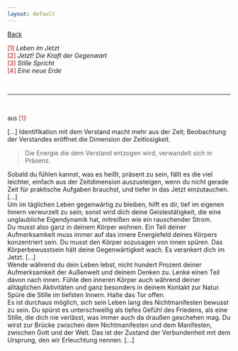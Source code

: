 ```yaml
---
layout: default
---
```


[Back](./)

<span style="color:red ">[1]</span> *Leben im Jetzt*  
<span style="color:red ">[2]</span> *Jetzt! Die Kraft der Gegenwart*  
<span style="color:red ">[3]</span> *Stille Spricht*  
<span style="color:red ">[4]</span> *Eine neue Erde*  

&nbsp;

***

&nbsp;

<font size="-1">aus <span style="color:red ">[1]</span>:</font>  

[...] Identifikation mit dem Verstand macht mehr aus der Zeit; Beobachtung der Verstandes eröffnet
die Dimension der Zeitlosigkeit.
>Die Energie die dem Verstand entzogen wird, verwandelt sich in Präsenz.

Sobald du fühlen kannst, was es heißt, präsent zu sein, fällt es die viel leichter,
einfach aus der Zeitdimension auszusteigen, wenn du nicht gerade Zeit für praktische Aufgaben
brauchst, und tiefer in das Jetzt einzutauchen. [...]  
Um im täglichen Leben gegenwärtig zu bleiben, hilft es dir, tief im eigenen Innern verwurzelt zu
sein; sonst wird dich deine Geistestätigkeit, die eine unglaubliche Eigendynamik hat, mitreißen
wie ein rauschender Strom.  
Du musst also ganz in deinem Körper wohnen. Ein Teil deiner Aufmerksamkeit muss immer auf das
innere Energiefeld deines Körpers konzentriert sein. Du musst den Körper sozusagen von innen
spüren. Das Körperbewusstsein hält deine Gegenwärtigkeit wach. Es verankert dich im Jetzt. [...]  
Wende während du dein Leben lebst, nicht hundert Prozent deiner Aufmerksamkeit der Außenwelt
und deinem Denken zu. Lenke einen Teil davon nach innen. Fühle den inneren Körper auch während
deiner alltäglichen Aktivitäten und ganz besonders in deinem Kontakt zur Natur. Spüre die Stille
im tiefsten Innern. Halte das Tor offen.  
Es ist durchaus möglich, sich sein Leben lang des Nichtmanifesten bewusst zu sein. Du spürst es
unterschwellig als tiefes Gefühl des Friedens, als eine Stille, die dich nie verlässt, was immer
auch da draußen geschehen mag. Du wirst zur Brücke zwischen dem Nichtmanifesten und dem
Manifesten, zwischen Gott und der Welt. Das ist der Zustand der Verbundenheit mit dem Ursprung,
den wir Erleuchtung nennen. [...]
